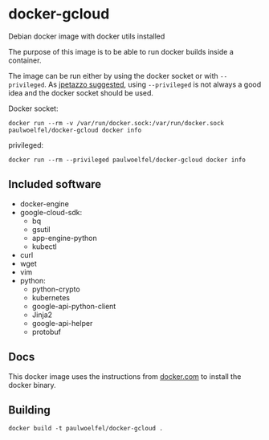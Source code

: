 # docker-gcloud
Debian docker image with docker utils installed

The purpose of this image is to be able to run docker builds inside a container. 

The image can be run either by using the docker socket or with `--privileged`. As [jpetazzo suggested](http://jpetazzo.github.io/2015/09/03/do-not-use-docker-in-docker-for-ci/), using `--privileged` is not always a good idea and the docker socket should be used.

Docker socket:
```
docker run --rm -v /var/run/docker.sock:/var/run/docker.sock paulwoelfel/docker-gcloud docker info
```

privileged:
```
docker run --rm --privileged paulwoelfel/docker-gcloud docker info
```

## Included software

  * docker-engine
  * google-cloud-sdk:
    * bq
    * gsutil
    * app-engine-python
    * kubectl
  * curl
  * wget
  * vim
  * python:
  	* python-crypto
  	* kubernetes
  	* google-api-python-client
  	* Jinja2
    * google-api-helper
    * protobuf

## Docs

This docker image uses the instructions from [docker.com](https://docs.docker.com/engine/installation/linux/debian/) to install the docker binary. 

## Building

```
docker build -t paulwoelfel/docker-gcloud .
```
